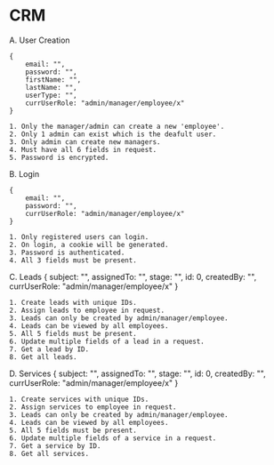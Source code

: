 # CRM

A. User Creation

	{
		email: "",
		password: "",
		firstName: "",
		lastName: "",
		userType: "",
		currUserRole: "admin/manager/employee/x"
	}

	1. Only the manager/admin can create a new 'employee'.
	2. Only 1 admin can exist which is the deafult user.
	3. Only admin can create new managers.
	4. Must have all 6 fields in request.
	5. Password is encrypted.

B. Login

	{
		email: "",
		password: "",
		currUserRole: "admin/manager/employee/x"	
	}

	1. Only registered users can login.
	2. On login, a cookie will be generated.
	3. Password is authenticated.
	4. All 3 fields must be present.

C. Leads
	{
		subject: "",
		assignedTo: "",
		stage: "",
		id: 0,
		createdBy: "",
		currUserRole: "admin/manager/employee/x"
	}

	1. Create leads with unique IDs.
	2. Assign leads to employee in request.
	3. Leads can only be created by admin/manager/employee.
	4. Leads can be viewed by all employees.
	5. All 5 fields must be present.
	6. Update multiple fields of a lead in a request.
	7. Get a lead by ID.
	8. Get all leads.
D. Services
	{
		subject: "",
		assignedTo: "",
		stage: "",
		id: 0,
		createdBy: "",
		currUserRole: "admin/manager/employee/x"
	}

	1. Create services with unique IDs.
	2. Assign services to employee in request.
	3. Leads can only be created by admin/manager/employee.
	4. Leads can be viewed by all employees.
	5. All 5 fields must be present.
	6. Update multiple fields of a service in a request.
	7. Get a service by ID.
	8. Get all services.